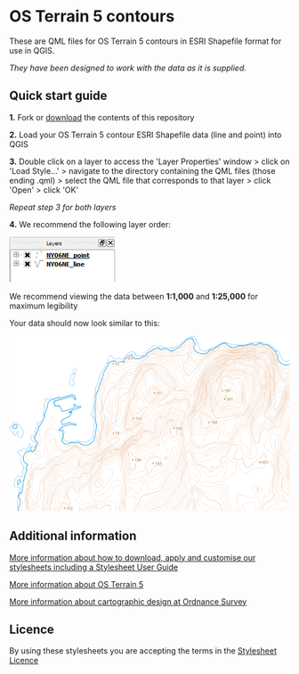 # OS Terrain 5 contours

These are QML files for OS Terrain 5 contours in ESRI Shapefile format for use in QGIS.

*They have been designed to work with the data as it is supplied.*

## Quick start guide

**1.**  Fork or [download](https://github.com/OrdnanceSurvey/OS-Terrain-5-stylesheets/archive/master.zip) the contents of this repository

**2.**  Load your OS Terrain 5 contour  ESRI Shapefile data (line and point) into QGIS

**3.**  Double click on a layer to access the 'Layer Properties' window > click on 'Load Style...' > navigate to the directory containing the QML files (those ending .qml) > select the QML file that corresponds to that layer > click 'Open' > click 'OK'

*Repeat step 3 for both layers*

**4.**  We recommend the following layer order:

  ![Screenshot](https://github.com/OrdnanceSurvey/OS-Terrain-5-stylesheets/raw/master/ESRI%20Shapefile%20contour%20stylesheets/QGIS%20stylesheets%20(QML)/images/Terrain5_SHP_conts_layer_order.PNG "Recommended layer order for OS Terrain 5 contours")

We recommend viewing the data between **1:1,000** and **1:25,000** for maximum legibility

Your data should now look similar to this: 

  ![Screenshot](https://github.com/OrdnanceSurvey/OS-Terrain-5-stylesheets/raw/master/ESRI%20Shapefile%20contour%20stylesheets/QGIS%20stylesheets%20(QML)/images/Terrain5_conts_screenshot.PNG "Screenshot of OS Terrain 5 contours at 1:15,000")

## Additional information

[More information about how to download, apply and customise our stylesheets including a Stylesheet User Guide](http://www.ordnancesurvey.co.uk/resources/carto-design/cartographic-stylesheets.html)

[More information about OS Terrain 5](http://www.ordnancesurvey.co.uk/business-and-government/products/os-terrain-5.html)

[More information about cartographic design at Ordnance Survey](https://www.ordnancesurvey.co.uk/resources/carto-design/)

## Licence

By using these stylesheets you are accepting the terms in the [Stylesheet Licence](http://www.ordnancesurvey.co.uk/docs/licences/stylesheet-licence-v2.pdf)